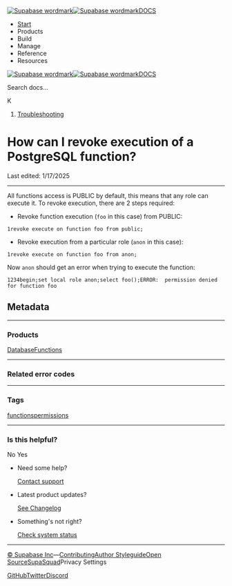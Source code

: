 [![Supabase wordmark](https://supabase.com/docs/_next/image?url=%2Fdocs%2Fsupabase-dark.svg&w=256&q=75&dpl=dpl_5BYG5BkQhU19GEfZfhcgAbeGcRQo)![Supabase wordmark](https://supabase.com/docs/_next/image?url=%2Fdocs%2Fsupabase-light.svg&w=256&q=75&dpl=dpl_5BYG5BkQhU19GEfZfhcgAbeGcRQo)DOCS](https://supabase.com/docs)

-   [Start](https://supabase.com/docs/guides/getting-started)
-   Products
-   Build
-   Manage
-   Reference
-   Resources

[![Supabase wordmark](https://supabase.com/docs/_next/image?url=%2Fdocs%2Fsupabase-dark.svg&w=256&q=75&dpl=dpl_5BYG5BkQhU19GEfZfhcgAbeGcRQo)![Supabase wordmark](https://supabase.com/docs/_next/image?url=%2Fdocs%2Fsupabase-light.svg&w=256&q=75&dpl=dpl_5BYG5BkQhU19GEfZfhcgAbeGcRQo)DOCS](https://supabase.com/docs)

Search docs...

K

1.  [Troubleshooting](https://supabase.com/docs/guides/troubleshooting)

# How can I revoke execution of a PostgreSQL function?

Last edited: 1/17/2025

* * *

All functions access is PUBLIC by default, this means that any role can execute it. To revoke execution, there are 2 steps required:

-   Revoke function execution (`foo` in this case) from PUBLIC:

```
1revoke execute on function foo from public;
```

-   Revoke execution from a particular role (`anon` in this case):

```
1revoke execute on function foo from anon;
```

Now `anon` should get an error when trying to execute the function:

```
1234begin;set local role anon;select foo();ERROR:  permission denied for function foo
```

## Metadata

* * *

### Products

[Database](https://supabase.com/docs/guides/troubleshooting?products=database)[Functions](https://supabase.com/docs/guides/troubleshooting?products=functions)

* * *

### Related error codes

[](https://supabase.com/docs/guides/troubleshooting?errorCodes=)

* * *

### Tags

[functions](https://supabase.com/docs/guides/troubleshooting?tags=functions)[permissions](https://supabase.com/docs/guides/troubleshooting?tags=permissions)

* * *

### Is this helpful?

No Yes

-   Need some help?
    
    [Contact support](https://supabase.com/support)
-   Latest product updates?
    
    [See Changelog](https://supabase.com/changelog)
-   Something's not right?
    
    [Check system status](https://status.supabase.com/)

* * *

[© Supabase Inc](https://supabase.com/)—[Contributing](https://github.com/supabase/supabase/blob/master/apps/docs/DEVELOPERS.md)[Author Styleguide](https://github.com/supabase/supabase/blob/master/apps/docs/CONTRIBUTING.md)[Open Source](https://supabase.com/open-source)[SupaSquad](https://supabase.com/supasquad)Privacy Settings

[GitHub](https://github.com/supabase/supabase)[Twitter](https://twitter.com/supabase)[Discord](https://discord.supabase.com/)